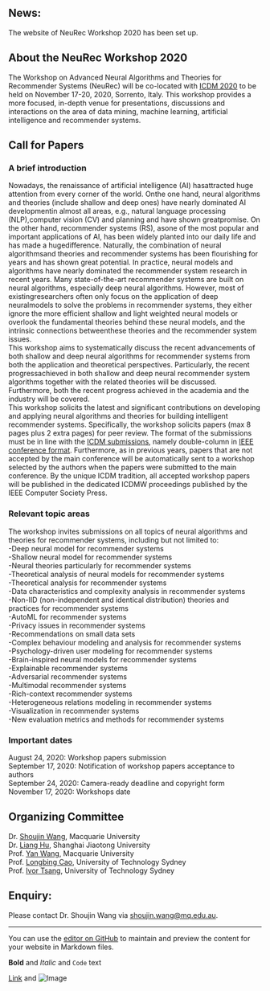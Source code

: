 ## **News:**
The website of NeuRec Workshop 2020 has been set up. 


## **About the NeuRec Workshop 2020** 
The Workshop on Advanced Neural Algorithms and Theories for Recommender Systems (NeuRec) will be co-located with [ICDM 2020](http://icdm2020.bigke.org/) to be held on November 17-20, 2020, Sorrento, Italy. This workshop provides a more focused, in-depth venue for presentations, discussions and interactions on the area of data mining, machine learning, artificial intelligence and recommender systems.


## **Call for Papers**
### A brief introduction
Nowadays, the renaissance of artificial intelligence (AI) hasattracted huge attention from every corner of the world.  Onthe one hand,  neural algorithms and theories (include shallow and deep ones) have nearly dominated AI developmentin almost all areas, e.g., natural language processing (NLP),computer vision (CV) and planning and have shown greatpromise. On the other hand, recommender systems (RS), asone of the most popular and important applications of AI, has been widely planted into our daily life and has made a hugedifference.  Naturally, the combination of neural algorithmsand theories and recommender systems has been flourishing for years and has shown great  potential. In practice, neural models and algorithms have nearly dominated the recommender system research in recent years.  Many state-of-the-art recommender systems are built on neural algorithms, especially deep neural algorithms. However, most of existingresearchers often only focus on the application of deep neuralmodels to solve the problems in recommender systems, they either ignore the more efficient shallow and light weighted neural models or overlook the fundamental theories behind these neural models, and the intrinsic connections betweenthese theories and the recommender system issues.  
This workshop aims to systematically discuss the recent advancements of both shallow and deep neural algorithms for recommender systems from both the application and theoretical perspectives. Particularly, the recent progressachieved in both shallow and deep neural recommender system algorithms together with the related theories will be discussed. Furthermore, both the recent progress achieved in the academia and the industry will be covered.  
This workshop solicits the latest and significant contributions on developing and applying neural algorithms and theories for building intelligent recommender systems. Specifically, the workshop solicits papers (max 8 pages plus 2 extra pages) for peer review. The format of the submissions must be in line with the [ICDM submissions](http://icdm2020.bigke.org/), namely double-column in [IEEE conference format](https://www.ieee.org/conferences/publishing/templates.html). Furthermore, as in previous years, papers that are not accepted by the main conference will be automatically sent to a workshop selected by the authors when the papers were submitted to the main conference. By the unique ICDM tradition, all accepted workshop papers will be published in the dedicated ICDMW proceedings published by the IEEE Computer Society Press.

### Relevant topic areas
The workshop invites submissions on all topics of neural algorithms and theories for recommender systems, including
but not limited to:  
-Deep neural model for recommender systems  
-Shallow neural model for recommender systems  
-Neural theories particularly for recommender systems  
-Theoretical analysis of neural models for recommender systems  
-Theoretical analysis for recommender systems  
-Data characteristics and complexity analysis in recommender systems  
-Non-IID (non-independent and identical distribution) theories and practices for recommender systems  
-AutoML for recommender systems  
-Privacy issues in recommender systems  
-Recommendations on small data sets  
-Complex behaviour modeling and analysis for recommender systems  
-Psychology-driven user modeling for recommender systems  
-Brain-inspired neural models for recommender systems  
-Explainable recommender systems  
-Adversarial recommender systems  
-Multimodal recommender systems  
-Rich-context recommender systems  
-Heterogeneous relations modeling in recommender systems  
-Visualization in recommender systems  
-New evaluation metrics and methods for recommender systems

### Important dates
August 24, 2020: Workshop papers submission  
September 17, 2020: Notification of workshop papers acceptance to authors  
September 24, 2020: Camera-ready deadline and copyright form  
November 17, 2020: Workshops date

## **Organizing Committee**
Dr. [Shoujin Wang](https://sites.google.com/view/shoujin-wang/home), Macquarie University  
Dr. [Liang Hu](https://sites.google.com/view/lianghu/home), Shanghai Jiaotong University  
Prof. [Yan Wang](http://web.science.mq.edu.au/~yanwang/), Macquarie University  
Prof. [Longbing Cao](http://cao.datasciences.org/), University of Technology Sydney  
Prof. [Ivor Tsang](https://www.uts.edu.au/staff/ivor.tsang), University of Technology Sydney

## Enquiry: 
Please contact Dr. Shoujin Wang via shoujin.wang@mq.edu.au.




--------------------------------------------------------------
You can use the [editor on GitHub](https://github.com/786121244/NeuRec-Workshop/edit/master/index.md) to maintain and preview the content for your website in Markdown files.


**Bold** and _Italic_ and `Code` text

[Link](url) and ![Image](src)
```
